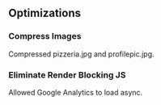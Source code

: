 ## Optimizations

### Compress Images

Compressed pizzeria.jpg and profilepic.jpg.

### Eliminate Render Blocking JS

Allowed Google Analytics to load async.
